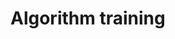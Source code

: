 <!--
 * @Author: Dylight
 * @Date: 2021-07-30 15:57:47
 * @LastEditors: Dylight
 * @LastEditTime: 2021-07-30 15:58:51
 * @FilePath: /Algorithm/README.md
 * @Description: 
-->

# Algorithm training

